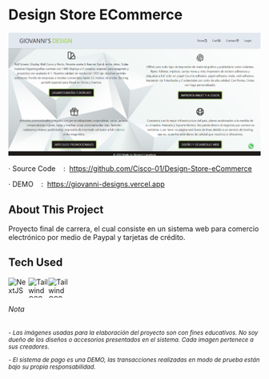 # Design Store ECommerce

![giovanni's designs](/public/app.png)

· Source Code    :  https://github.com/Cisco-01/Design-Store-eCommerce

· DEMO    :  https://giovanni-designs.vercel.app

## About This Project

Proyecto final de carrera, el cual consiste en un sistema web para comercio electrónico por medio de Paypal y tarjetas de crédito.

## Tech Used
<img align="left" alt="NextJS" width="40px" height="40px" src="https://seeklogo.com/images/N/next-js-logo-8FCFF51DD2-seeklogo.com.png" />
<img align="left" alt="Tailwind CSS" width="40px" height="40px" src="https://upload.wikimedia.org/wikipedia/commons/d/d5/Tailwind_CSS_Logo.svg" />
<img align="left" alt="Tailwind CSS" width="40px" height="40px" src="https://cdn.iconscout.com/icon/free/png-256/mongodb-5-1175140.png" />

<br/>
<br/>

###### Nota

<sub>
  
*- Las imágenes usadas para la elaboración del proyecto son con fines educativos. No soy dueño de los diseños o accesorios presentados en el sistema. Cada imagen pertenece a sus creadores.*

*- El sistema de pago es una DEMO, las transacciones realizadas en modo de prueba están bajo su propia responsabilidad.*
</sub>

